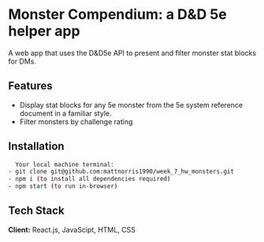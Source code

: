 
# Monster Compendium: a D&D 5e helper app

A web app that uses the D&D5e API to present and filter monster stat blocks for DMs.




## Features

- Display stat blocks for any 5e monster from the 5e system reference document in a familiar style.
- Filter monsters by challenge rating


## Installation

```bash
  Your local machine terminal:
- git clone git@github.com:mattnorris1990/week_7_hw_monsters.git
- npm i (to install all dependencies required)
- npm start (to run in-browser)
```
    
## Tech Stack

**Client:** React.js, JavaScipt, HTML, CSS

